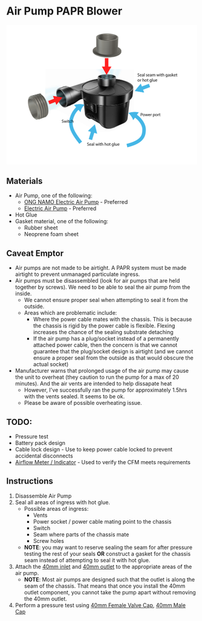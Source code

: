 # Air Pump PAPR Blower

![Diagram](./images/output/diagram-01.png)

## Materials
* Air Pump, one of the following: 
	* [ONG NAMO Electric Air Pump](https://www.amazon.com/gp/product/B07PHSXD1B/ref=ox_sc_act_title_2) - Preferred
	* [Electric Air Pump](https://www.amazon.com/gp/product/B083LYCB4H/ref=crt_ewc_title_dp_1) - Preferred
* Hot Glue
* Gasket material, one of the following:
	* Rubber sheet
	* Neoprene foam sheet

## Caveat Emptor
* Air pumps are not made to be airtight. A PAPR system must be made airtight to prevent unmanaged particulate ingress.
* Air pumps must be disassembled (look for air pumps that are held together by screws). We need to be able to seal the air pump from the inside.
	* We cannot ensure proper seal when attempting to seal it from the outside. 
	* Areas which are problematic include:
		* Where the power cable mates with the chassis. This is because the chassis is rigid by the power cable is flexible. Flexing increases the chance of the sealing substrate detaching
		* If the air pump has a plug/socket instead of a permanently attached power cable, then the concern is that we cannot guarantee that the plug/socket design is airtight (and we cannot ensure a proper seal from the outside as that would obscure the actual socket)
* Manufacturer warns that prolonged usage of the air pump may cause the unit to overheat (they caution to run the pump for a max of 20 minutes). And the air vents are intended to help dissapate heat
	* However, I've successfully ran the pump for approximately 1.5hrs with the vents sealed. It seems to be ok.
	* Please be aware of possible overheating issue.


## TODO:
* Pressure test
* Battery pack design
* Cable lock design - Use to keep power cable locked to prevent accidental disconnects
* [Airflow Meter / Indicator](https://www.3m.com/3M/en_US/company-us/all-3m-products/~/3M-Versaflo-Air-Flow-Indicator-TR-971-for-TR-600-PAPR-1-EA/) - Used to verify the CFM meets requirements


## Instructions

1. Disassemble Air Pump
2. Seal all areas of ingress with hot glue.
	* Possible areas of ingress:
		* Vents
		* Power socket / power cable mating point to the chassis
		* Switch
		* Seam where parts of the chassis mate
		* Screw holes
	* **NOTE**: you may want to reserve sealing the seam for after pressure testing the rest of your seals **OR** construct a gasket for the chassis seam instead of attempting to seal it with hot glue.
3. Attach the [40mm inlet](./files/Inlet.stl) and [40mm outlet](./files/Outlet.stl) to the appropriate areas of the air pump.
	* **NOTE**: Most air pumps are designed such that the outlet is along the seam of the chassis. That means that once you install the 40mm outlet component, you cannot take the pump apart without removing the 40mm outlet. 
4. Perform a pressure test using [40mm Female Valve Cap](../../../Components/files/40mm%20Female%20Valve%20Cap.stl), [40mm Male Cap](../../../Components/files/40mm%20Male%20Cap.stl)